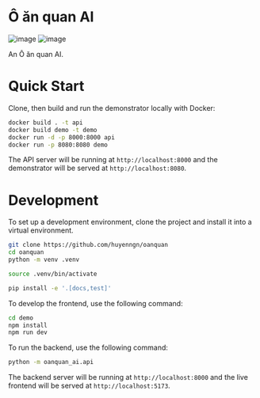 # Ô ăn quan AI

![image](https://github.com/huyenngn/oanquan/actions/workflows/build-test.yml/badge.svg)
![image](https://github.com/huyenngn/oanquan/actions/workflows/lint.yml/badge.svg)

An Ô ăn quan AI.

# Quick Start

Clone, then build and run the demonstrator locally with Docker:

```sh
docker build . -t api
docker build demo -t demo
docker run -d -p 8000:8000 api
docker run -p 8080:8080 demo
```

The API server will be running at `http://localhost:8000` and the demonstrator will be served at `http://localhost:8080`.

# Development

To set up a development environment, clone the project and install it into a virtual environment.

```sh
git clone https://github.com/huyenngn/oanquan
cd oanquan
python -m venv .venv

source .venv/bin/activate

pip install -e '.[docs,test]'
```

To develop the frontend, use the following command:

```sh
cd demo
npm install
npm run dev
```

To run the backend, use the following command:

```sh
python -m oanquan_ai.api
```

The backend server will be running at `http://localhost:8000` and the live frontend will be served at `http://localhost:5173`.
